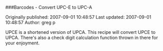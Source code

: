###Barcodes - Convert UPC-E to UPC-A

Originally published: 2007-09-01 10:48:57
Last updated: 2007-09-01 10:48:57
Author: greg p

UPCE is a shortened version of UPCA.  This recipe will convert UPCE to UPCA.  There's also a check digit calculation function thrown in there for your enjoyment.